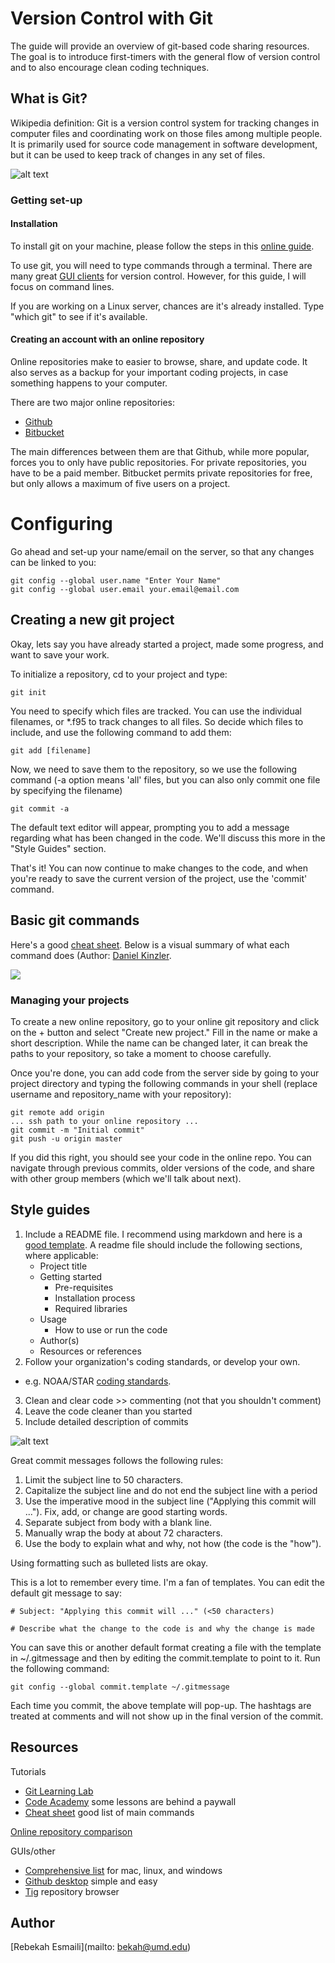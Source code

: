 # Version Control with Git
The guide will provide an overview of git-based code sharing resources. The goal is to introduce first-timers with the general flow of version control and to also encourage clean coding techniques.

## What is Git?
Wikipedia definition: Git is a version control system for tracking changes in computer files and coordinating work on those files among multiple people. It is primarily used for source code management in software development, but it can be used to keep track of changes in any set of files.

![alt text](https://imgs.xkcd.com/comics/git.png)

### Getting set-up
#### Installation
To install git on your machine, please follow the steps in this [online guide](https://gist.github.com/derhuerst/1b15ff4652a867391f03).

To use git, you will need to type commands through a terminal. There are many great [GUI clients](https://git-scm.com/download/gui/windows) for version control. However, for this guide, I will focus on command lines.

If you are working on a Linux server, chances are it's already installed. Type "which git" to see if it's available.

#### Creating an account with an online repository
Online repositories make to easier to browse, share, and update code. It also serves as a backup for your important coding projects, in case something happens to your computer.

There are two major online repositories:
* [Github](https://github.com/)
* [Bitbucket](https://bitbucket.org/)

The main differences between them are that Github, while more popular, forces you to only have public repositories. For private repositories, you have to be a paid member. Bitbucket permits private repositories for free, but only allows a maximum of five users on a project.

# Configuring
Go ahead and set-up your name/email on the server, so that any changes can be linked to you:
```
git config --global user.name "Enter Your Name"
git config --global user.email your.email@email.com
```
## Creating a new git project
Okay, lets say you have already started a project, made some progress, and want to save your work.

To initialize a repository, cd to your project and type:
```
git init
```
You need to specify which files are tracked. You can use the individual filenames, or \*.f95 to track changes to all files. So decide which files to include, and use the following command to add them:

```
git add [filename]
```
Now, we need to save them to the repository, so we use the following command (-a option means 'all' files, but you can also only commit one file by specifying the filename)

```
git commit -a
```

The default text editor will appear, prompting you to add a message regarding what has been changed in the code. We'll discuss this more in the "Style Guides" section.

That's it! You can now continue to make changes to the code, and when you're ready to save the current version of the project, use the 'commit' command.

## Basic git commands
Here's a good [cheat sheet](https://www.google.com/url?sa=t&rct=j&q=&esrc=s&source=web&cd=1&ved=0ahUKEwiU-7mWjerWAhVFAcAKHZ0cAmAQFggoMAA&url=https%3A%2F%2Fgitlab.com%2Fgitlab-com%2Fmarketing%2Fraw%2Fmaster%2Fdesign%2Fprint%2Fgit-cheatsheet%2Fprint-pdf%2Fgit-cheatsheet.pdf&usg=AOvVaw1bioXgbb6L3VKqf63innoY). Below is a visual summary of what each command does (Author: [Daniel Kinzler](https://commons.wikimedia.org/w/index.php?curid=25223536).

![](https://upload.wikimedia.org/wikipedia/commons/thumb/d/d8/Git_operations.svg/760px-Git_operations.svg.png)

### Managing your projects
To create a new online repository, go to your online git repository and click on the + button and select "Create new project." Fill in the name or make a short description. While the name can be changed later, it can break the paths to your repository, so take a moment to choose carefully.

Once you're done, you can add code from the server side by going to your project directory and typing the following commands in your shell (replace username and repository_name with your repository):
```
git remote add origin
... ssh path to your online repository ...
git commit -m "Initial commit"
git push -u origin master
```
If you did this right, you should see your code in the online repo. You can navigate through previous commits, older versions of the code, and share with other group members (which we'll talk about next).

## Style guides
1. Include a README file. I recommend using markdown and here is a [good template](https://gist.github.com/PurpleBooth/109311bb0361f32d87a2). A readme file should include the following sections, where applicable:
    * Project title
    * Getting started
      * Pre-requisites
      * Installation process
      * Required libraries
    * Usage
      * How to use or run the code
    * Author(s)
    * Resources or references
2. Follow your organization's coding standards, or develop your own.
  * e.g. NOAA/STAR [coding standards](http://projects.osd.noaa.gov/SPSRB/standards_software_coding.htm).
3. Clean and clear code >> commenting (not that you shouldn't comment)
4. Leave the code cleaner than you started
5. Include detailed description of commits

![alt text](https://imgs.xkcd.com/comics/git_commit.png)

Great commit messages follows the following rules:
1. Limit the subject line to 50 characters.
2. Capitalize the subject line and do not end the subject line with a period
3. Use the imperative mood in the subject line ("Applying this commit will ..."). Fix, add, or change are good starting words.
4. Separate subject from body with a blank line.
5. Manually wrap the body at about 72 characters.
6. Use the body to explain what and why, not how (the code is the "how").

Using formatting such as bulleted lists are okay.

This is a lot to remember every time. I'm a fan of templates. You can edit the default git message to say:

```
# Subject: "Applying this commit will ..." (<50 characters)

# Describe what the change to the code is and why the change is made
```
You can save this or another default format creating a file with the template in ~/.gitmessage and then by editing  the commit.template to point to it. Run the following command:
```
git config --global commit.template ~/.gitmessage
```

Each time you commit, the above template will pop-up. The hashtags are treated at comments and will not show up in the final version of the commit.

## Resources
Tutorials
* [Git Learning Lab](https://lab.github.com/)
* [Code Academy](https://www.codecademy.com/learn/learn-git) some lessons are behind a paywall
* [Cheat sheet](https://www.google.com/url?sa=t&rct=j&q=&esrc=s&source=web&cd=1&ved=0ahUKEwiU-7mWjerWAhVFAcAKHZ0cAmAQFggoMAA&url=https%3A%2F%2Fgitlab.com%2Fgitlab-com%2Fmarketing%2Fraw%2Fmaster%2Fdesign%2Fprint%2Fgit-cheatsheet%2Fprint-pdf%2Fgit-cheatsheet.pdf&usg=AOvVaw1bioXgbb6L3VKqf63innoY) good list of main commands

[Online repository comparison](https://www.upguard.com/articles/github-vs-bitbucket)

GUIs/other
* [Comprehensive list](https://git-scm.com/download/gui/windows) for mac, linux, and windows
* [Github desktop](https://desktop.github.com/) simple and easy
* [Tig](https://jonas.github.io/tig/) repository browser

## Author
[Rebekah Esmaili](mailto: bekah@umd.edu)

